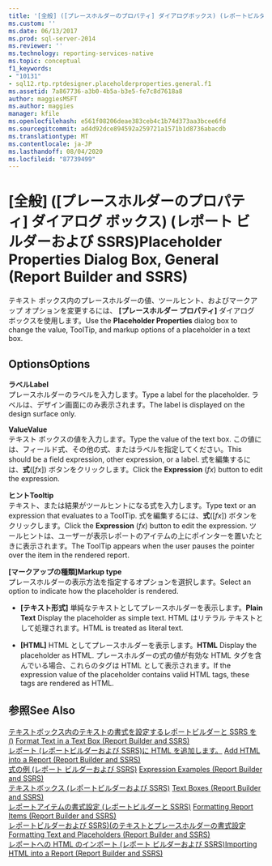 ```yaml
---
title: '[全般] ([プレースホルダーのプロパティ] ダイアログボックス) (レポートビルダーおよび SSRS) |Microsoft Docs'
ms.custom: ''
ms.date: 06/13/2017
ms.prod: sql-server-2014
ms.reviewer: ''
ms.technology: reporting-services-native
ms.topic: conceptual
f1_keywords:
- "10131"
- sql12.rtp.rptdesigner.placeholderproperties.general.f1
ms.assetid: 7a867736-a3b0-4b5a-b3e5-fe7c8d7618a8
author: maggiesMSFT
ms.author: maggies
manager: kfile
ms.openlocfilehash: e561f08206deae383ceb4c1b74d373aa3bcee6fd
ms.sourcegitcommit: ad4d92dce894592a259721a1571b1d8736abacdb
ms.translationtype: MT
ms.contentlocale: ja-JP
ms.lasthandoff: 08/04/2020
ms.locfileid: "87739499"
---
```

# <a name="placeholder-properties-dialog-box-general-report-builder-and-ssrs"></a><span data-ttu-id="74eca-102">[全般] ([プレースホルダーのプロパティ] ダイアログ ボックス) (レポート ビルダーおよび SSRS)</span><span class="sxs-lookup"><span data-stu-id="74eca-102">Placeholder Properties Dialog Box, General (Report Builder and SSRS)</span></span>
  <span data-ttu-id="74eca-103">テキスト ボックス内のプレースホルダーの値、ツールヒント、およびマークアップ オプションを変更するには、 **[プレースホルダー プロパティ]** ダイアログ ボックスを使用します。</span><span class="sxs-lookup"><span data-stu-id="74eca-103">Use the **Placeholder Properties** dialog box to change the value, ToolTip, and markup options of a placeholder in a text box.</span></span>  
  
## <a name="options"></a><span data-ttu-id="74eca-104">Options</span><span class="sxs-lookup"><span data-stu-id="74eca-104">Options</span></span>  
 <span data-ttu-id="74eca-105">**ラベル**</span><span class="sxs-lookup"><span data-stu-id="74eca-105">**Label**</span></span>  
 <span data-ttu-id="74eca-106">プレースホルダーのラベルを入力します。</span><span class="sxs-lookup"><span data-stu-id="74eca-106">Type a label for the placeholder.</span></span> <span data-ttu-id="74eca-107">ラベルは、デザイン画面にのみ表示されます。</span><span class="sxs-lookup"><span data-stu-id="74eca-107">The label is displayed on the design surface only.</span></span>  
  
 <span data-ttu-id="74eca-108">**Value**</span><span class="sxs-lookup"><span data-stu-id="74eca-108">**Value**</span></span>  
 <span data-ttu-id="74eca-109">テキスト ボックスの値を入力します。</span><span class="sxs-lookup"><span data-stu-id="74eca-109">Type the value of the text box.</span></span> <span data-ttu-id="74eca-110">この値には、フィールド式、その他の式、またはラベルを指定してください。</span><span class="sxs-lookup"><span data-stu-id="74eca-110">This should be a field expression, other expression, or a label.</span></span> <span data-ttu-id="74eca-111">式を編集するには、**式**([*fx*]) ボタンをクリックします。</span><span class="sxs-lookup"><span data-stu-id="74eca-111">Click the **Expression** (*fx*) button to edit the expression.</span></span>  
  
 <span data-ttu-id="74eca-112">**ヒント**</span><span class="sxs-lookup"><span data-stu-id="74eca-112">**Tooltip**</span></span>  
 <span data-ttu-id="74eca-113">テキスト、または結果がツールヒントになる式を入力します。</span><span class="sxs-lookup"><span data-stu-id="74eca-113">Type text or an expression that evaluates to a ToolTip.</span></span> <span data-ttu-id="74eca-114">式を編集するには、**式**([*fx*]) ボタンをクリックします。</span><span class="sxs-lookup"><span data-stu-id="74eca-114">Click the **Expression** (*fx*) button to edit the expression.</span></span> <span data-ttu-id="74eca-115">ツールヒントは、ユーザーが表示レポートのアイテムの上にポインターを置いたときに表示されます。</span><span class="sxs-lookup"><span data-stu-id="74eca-115">The ToolTip appears when the user pauses the pointer over the item in the rendered report.</span></span>  
  
 <span data-ttu-id="74eca-116">**[マークアップの種類]**</span><span class="sxs-lookup"><span data-stu-id="74eca-116">**Markup type**</span></span>  
 <span data-ttu-id="74eca-117">プレースホルダーの表示方法を指定するオプションを選択します。</span><span class="sxs-lookup"><span data-stu-id="74eca-117">Select an option to indicate how the placeholder is rendered.</span></span>  
  
-   <span data-ttu-id="74eca-118">**[テキスト形式]** 単純なテキストとしてプレースホルダーを表示します。</span><span class="sxs-lookup"><span data-stu-id="74eca-118">**Plain Text** Display the placeholder as simple text.</span></span> <span data-ttu-id="74eca-119">HTML はリテラル テキストとして処理されます。</span><span class="sxs-lookup"><span data-stu-id="74eca-119">HTML is treated as literal text.</span></span>  
  
-   <span data-ttu-id="74eca-120">**[HTML]**  HTML としてプレースホルダーを表示します。</span><span class="sxs-lookup"><span data-stu-id="74eca-120">**HTML**  Display the placeholder as HTML.</span></span> <span data-ttu-id="74eca-121">プレースホルダーの式の値が有効な HTML タグを含んでいる場合、これらのタグは HTML として表示されます。</span><span class="sxs-lookup"><span data-stu-id="74eca-121">If the expression value of the placeholder contains valid HTML tags, these tags are rendered as HTML.</span></span>  
  
## <a name="see-also"></a><span data-ttu-id="74eca-122">参照</span><span class="sxs-lookup"><span data-stu-id="74eca-122">See Also</span></span>  
 <span data-ttu-id="74eca-123">[テキストボックス内のテキストの書式を設定するレポートビルダーと SSRS を &#40;&#41;](report-design/format-text-in-a-text-box-report-builder-and-ssrs.md) </span><span class="sxs-lookup"><span data-stu-id="74eca-123">[Format Text in a Text Box &#40;Report Builder and SSRS&#41;](report-design/format-text-in-a-text-box-report-builder-and-ssrs.md) </span></span>  
 <span data-ttu-id="74eca-124">[レポート &#40;レポートビルダーおよび SSRS&#41;に HTML を追加します。](report-design/add-html-into-a-report-report-builder-and-ssrs.md) </span><span class="sxs-lookup"><span data-stu-id="74eca-124">[Add HTML into a Report &#40;Report Builder and SSRS&#41;](report-design/add-html-into-a-report-report-builder-and-ssrs.md) </span></span>  
 <span data-ttu-id="74eca-125">[式の例 (レポート ビルダーおよび SSRS)](report-design/expression-examples-report-builder-and-ssrs.md) </span><span class="sxs-lookup"><span data-stu-id="74eca-125">[Expression Examples &#40;Report Builder and SSRS&#41;](report-design/expression-examples-report-builder-and-ssrs.md) </span></span>  
 <span data-ttu-id="74eca-126">[テキストボックス &#40;レポートビルダーおよび SSRS&#41;](report-design/text-boxes-report-builder-and-ssrs.md) </span><span class="sxs-lookup"><span data-stu-id="74eca-126">[Text Boxes &#40;Report Builder and SSRS&#41;](report-design/text-boxes-report-builder-and-ssrs.md) </span></span>  
 <span data-ttu-id="74eca-127">[レポートアイテムの書式設定 &#40;レポートビルダーと SSRS&#41;](report-design/formatting-report-items-report-builder-and-ssrs.md) </span><span class="sxs-lookup"><span data-stu-id="74eca-127">[Formatting Report Items &#40;Report Builder and SSRS&#41;](report-design/formatting-report-items-report-builder-and-ssrs.md) </span></span>  
 <span data-ttu-id="74eca-128">[レポートビルダーおよび SSRS&#41;&#40;のテキストとプレースホルダーの書式設定](report-design/formatting-text-and-placeholders-report-builder-and-ssrs.md) </span><span class="sxs-lookup"><span data-stu-id="74eca-128">[Formatting Text and Placeholders &#40;Report Builder and SSRS&#41;](report-design/formatting-text-and-placeholders-report-builder-and-ssrs.md) </span></span>  
 [<span data-ttu-id="74eca-129">レポートへの HTML のインポート &#40;レポート ビルダーおよび SSRS&#41;</span><span class="sxs-lookup"><span data-stu-id="74eca-129">Importing HTML into a Report &#40;Report Builder and SSRS&#41;</span></span>](report-design/importing-html-into-a-report-report-builder-and-ssrs.md)  
  
  
